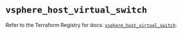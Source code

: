 # `vsphere_host_virtual_switch`

Refer to the Terraform Registry for docs: [`vsphere_host_virtual_switch`](https://registry.terraform.io/providers/vmware/vsphere/2.14.2/docs/resources/host_virtual_switch).
